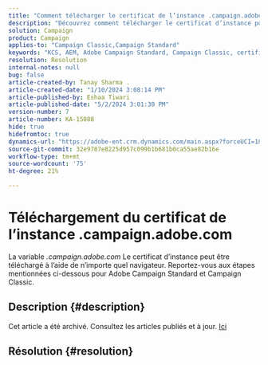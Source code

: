 ```yaml
---
title: "Comment télécharger le certificat de l’instance .campaign.adobe.com"
description: "Découvrez comment télécharger le certificat d’instance pour Adobe Campaign Standard et Campaign Classic."
solution: Campaign
product: Campaign
applies-to: "Campaign Classic,Campaign Standard"
keywords: "KCS, AEM, Adobe Campaign Standard, Campaign Classic, certificat d’instance, .campaign.adobe.com"
resolution: Resolution
internal-notes: null
bug: false
article-created-by: Tanay Sharma .
article-created-date: "1/10/2024 3:08:14 PM"
article-published-by: Eshaa Tiwari
article-published-date: "5/2/2024 3:01:30 PM"
version-number: 7
article-number: KA-15088
hide: true
hidefromtoc: true
dynamics-url: "https://adobe-ent.crm.dynamics.com/main.aspx?forceUCI=1&pagetype=entityrecord&etn=knowledgearticle&id=e7004411-caaf-ee11-a569-6045bd006e5a"
source-git-commit: 32e9787e8225d957c099b1b681b0ca55ae82b16e
workflow-type: tm+mt
source-wordcount: '75'
ht-degree: 21%

---
```


# Téléchargement du certificat de l’instance .campaign.adobe.com


La variable *.campaign.adobe.com* Le certificat d’instance peut être téléchargé à l’aide de n’importe quel navigateur. Reportez-vous aux étapes mentionnées ci-dessous pour Adobe Campaign Standard et Campaign Classic.

## Description {#description}

Cet article a été archivé. Consultez les articles publiés et à jour. [Ici](https://experienceleague.adobe.com/search.html?lang=fr#sort=relevancy)

## Résolution {#resolution}

